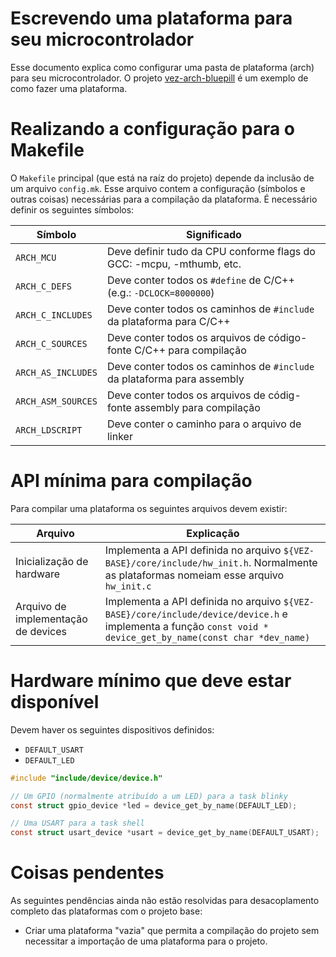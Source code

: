 # Escrevendo uma plataforma para seu microcontrolador

Esse documento explica como configurar uma pasta de plataforma (arch) para seu microcontrolador. O projeto [vez-arch-bluepill](https://github.com/cristovaozr/vez-arch-bluepill) é um exemplo de como fazer uma plataforma.

# Realizando a configuração para o Makefile

O `Makefile` principal (que está na raíz do projeto) depende da inclusão de um arquivo `config.mk`. Esse arquivo contem a configuração (símbolos e outras coisas) necessárias para a compilação da plataforma. É necessário definir os seguintes símbolos:

|       Símbolo      | Significado |
|---|---|
| `ARCH_MCU` | Deve definir tudo da CPU conforme flags do GCC: -mcpu, -mthumb, etc. |
| `ARCH_C_DEFS` | Deve conter todos os `#define` de C/C++ (e.g.: `-DCLOCK=8000000`) |
| `ARCH_C_INCLUDES` | Deve conter todos os caminhos de `#include` da plataforma para C/C++ |
| `ARCH_C_SOURCES` | Deve conter todos os arquivos de código-fonte C/C++ para compilação |
| `ARCH_AS_INCLUDES` | Deve conter todos os caminhos de `#include` da plataforma para assembly |
| `ARCH_ASM_SOURCES` | Deve conter todos os arquivos de códig-fonte assembly para compilação |
| `ARCH_LDSCRIPT` | Deve conter o caminho para o arquivo de linker |

# API mínima para compilação

Para compilar uma plataforma os seguintes arquivos devem existir:

| Arquivo | Explicação |
|---|---|
| Inicialização de hardware | Implementa a API definida no arquivo `${VEZ-BASE}/core/include/hw_init.h`. Normalmente as plataformas nomeiam esse arquivo `hw_init.c` |
| Arquivo de implementação de devices | Implementa a API definida no arquivo `${VEZ-BASE}/core/include/device/device.h` e implementa a função `const void * device_get_by_name(const char *dev_name)`

# Hardware mínimo que deve estar disponível

Devem haver os seguintes dispositivos definidos:
* `DEFAULT_USART`
* `DEFAULT_LED`

```c
#include "include/device/device.h"

// Um GPIO (normalmente atribuído a um LED) para a task blinky
const struct gpio_device *led = device_get_by_name(DEFAULT_LED);

// Uma USART para a task shell
const struct usart_device *usart = device_get_by_name(DEFAULT_USART);
```

# Coisas pendentes

As seguintes pendências ainda não estão resolvidas para desacoplamento completo das plataformas com o projeto base:

* Criar uma plataforma "vazia" que permita a compilação do projeto sem necessitar a importação de uma plataforma para o projeto.